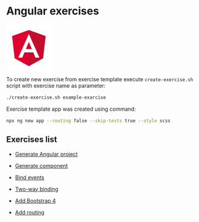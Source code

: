<!---
<details>
<summary>Summary</summary>

Details
---
</details>
-->

<!---
Exercise format:
- title
  - task
  - project name
  - solution
    - steps
-->
# Angular exercises

<img src="./angular-logo.png" alt="angular-logo" width="120"/>

To create new exercise from exercise template execute `create-exercise.sh` script with exercise name as parameter:

```bash
./create-exercise.sh example-exarcise
```

Exercise template app was created using command:
```bash
npx ng new app --routing false --skip-tests true --style scss
```

## Exercises list

- [Generate Angular project](/generate-angular-project)

- [Generate component](/generate-component)

- [Bind events](/bind-events)

- [Two-way binding](/two-way-binding)

- [Add Bootstrap 4](/add-bootstrap-4)

- [Add routing](/routing)
